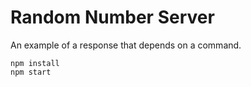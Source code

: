 # Random Number Server

An example of a response that depends on a command.

```
npm install
npm start
```

